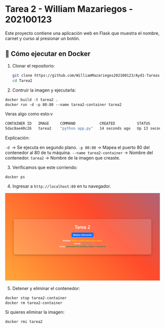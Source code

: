 # Tarea 2 - William Mazariegos - 202100123

Este proyecto contiene una aplicación web en Flask que muestra el nombre, carnet y curso al presionar un botón.

## 📌 Cómo ejecutar en Docker

1. Clonar el repositorio:
   ```bash
   git clone https://github.com/WilliamMazariegos202100123/Ayd1-Tareas
   cd Tarea2
   ```
2. Contruir la imagen y ejecutarla:
```docker
docker build -t tarea2 .
docker run -d -p 80:80 --name tarea2-container tarea2
```

Veras algo como esto:v

```bash
CONTAINER ID   IMAGE     COMMAND           CREATED          STATUS          PORTS                NAMES
5dac8ae40c26   tarea2    "python app.py"   14 seconds ago   Up 13 seconds   0.0.0.0:80->80/tcp   tarea2-container
```

 Explicación:

`-d `→ Se ejecuta en segundo plano.
`-p 80:80` → Mapea el puerto 80 del contenedor al 80 de tu máquina.
`--name tarea2-container` → Nombre del contenedor.
`tarea2` → Nombre de la imagen que creaste.

3. Verificamos que este corriendo:
```docker
docker ps
```

4. Ingresar a `http://localhost:80` en tu navegador.

![alt text](Tarea2/image.png)

5. Detener y eliminar el contenedor:
```docker
docker stop tarea2-container
docker rm tarea2-container
```

Si quieres eliminar la imagen:
```docker
docker rmi tarea2
```